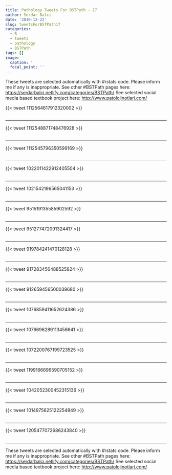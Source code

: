 ```yaml
---
title: Pathology Tweets For BSTPath - 17
author: Serdar Balci
date: '2019-12-22'
slug: tweetsForBSTPath17
categories:
  - R
  - tweets
  - pathology
  - BSTPath
tags: []
image:
  caption: ''
  focal_point: ''
---
```



These tweets are selected automatically with #rstats code. Please inform me if any is inappropriate.
See other #BSTPath pages here: https://serdarbalci.netlify.com/categories/BSTPath/ 
See selected social media based textbook project here: http://www.patolojinotlari.com/

{{< tweet 1112564617912320002 >}}
<br>
<br>
<hr>
{{< tweet 1112548871748476928 >}}
<br>
<br>
<hr>
{{< tweet 1112545796350599169 >}}
<br>
<br>
<hr>
{{< tweet 1022011422912405504 >}}
<br>
<br>
<hr>
{{< tweet 1021542196565041153 >}}
<br>
<br>
<hr>
{{< tweet 951519135585902592 >}}
<br>
<br>
<hr>
{{< tweet 951277472091324417 >}}
<br>
<br>
<hr>
{{< tweet 919784241470128128 >}}
<br>
<br>
<hr>
{{< tweet 917283456488525824 >}}
<br>
<br>
<hr>
{{< tweet 912659456500039680 >}}
<br>
<br>
<hr>
{{< tweet 1076859411652624386 >}}
<br>
<br>
<hr>
{{< tweet 1076696289113456641 >}}
<br>
<br>
<hr>
{{< tweet 1072200767199723525 >}}
<br>
<br>
<hr>
{{< tweet 1199166699590705152 >}}
<br>
<br>
<hr>
{{< tweet 1042052300452315136 >}}
<br>
<br>
<hr>
{{< tweet 1014975625122254849 >}}
<br>
<br>
<hr>
{{< tweet 1205477072686243840 >}}
<br>
<br>
<hr>


These tweets are selected automatically with #rstats code. Please inform me if any is inappropriate.
See other #BSTPath pages here: https://serdarbalci.netlify.com/categories/BSTPath/ 
See selected social media based textbook project here: http://www.patolojinotlari.com/
